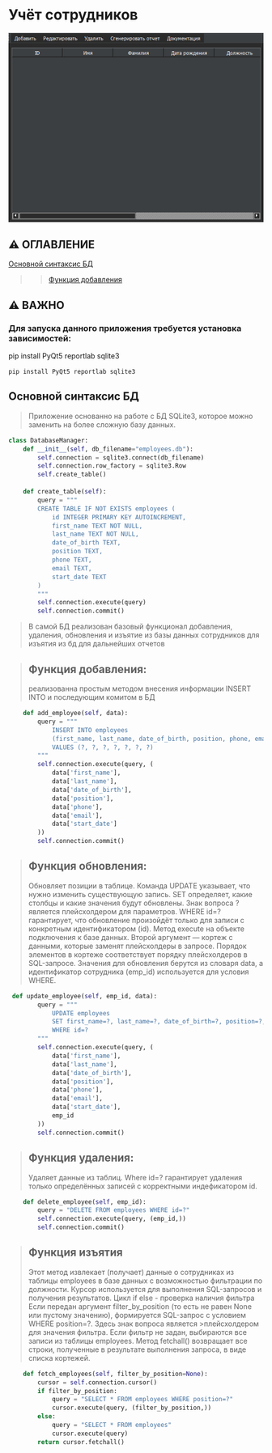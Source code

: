 # Учёт сотрудников
![img](https://github.com/RifitGG/employee-manager/blob/main/md%20files/interface.png)

 ## ⚠ **ОГЛАВЛЕНИЕ**
[Основной синтаксис БД](#Основной-синтаксис-БД)
>>[Функция добавления](#Функция-добавления) 
 ## ⚠ **ВАЖНО**
 ### Для запуска данного приложения требуется установка зависимостей:
pip install PyQt5 reportlab sqlite3
```console
pip install PyQt5 reportlab sqlite3
```

## Основной синтаксис БД
>Приложение основанно на работе с БД SQLite3, которое можно заменить на более сложную базу данных.
```python
class DatabaseManager:
    def __init__(self, db_filename="employees.db"):
        self.connection = sqlite3.connect(db_filename)
        self.connection.row_factory = sqlite3.Row
        self.create_table()

    def create_table(self):
        query = """
        CREATE TABLE IF NOT EXISTS employees (
            id INTEGER PRIMARY KEY AUTOINCREMENT,
            first_name TEXT NOT NULL,
            last_name TEXT NOT NULL,
            date_of_birth TEXT,
            position TEXT,
            phone TEXT,
            email TEXT,
            start_date TEXT
        )
        """
        self.connection.execute(query)
        self.connection.commit()
```
>В самой БД реализован базовый функционал добавления, удаления, обновления и изъятие из базы данных сотрудников для изъятия из бд для дальнейших отчетов 

>## Функция добавления:
>реализованна простым методом внесения информации INSERT INTO и последующим комитом в БД
```python
    def add_employee(self, data):
        query = """
            INSERT INTO employees
            (first_name, last_name, date_of_birth, position, phone, email, start_date)
            VALUES (?, ?, ?, ?, ?, ?, ?)
        """
        self.connection.execute(query, (
            data['first_name'],
            data['last_name'],
            data['date_of_birth'],
            data['position'],
            data['phone'],
            data['email'],
            data['start_date']
        ))
        self.connection.commit()
```
>## Функция обновления:
>Обновляет позиции в таблице. 
>Команда UPDATE указывает, что нужно изменить существующую запись.
>SET определяет, какие столбцы и какие значения будут обновлены. 
>Знак вопроса ? является плейсхолдером для параметров. 
>WHERE id=? гарантирует, что обновление произойдёт только для записи с конкретным идентификатором (id).
>Метод execute на объекте подключения к базе данных.
>Второй аргумент — кортеж с данными, которые заменят плейсхолдеры в запросе. 
>Порядок элементов в кортеже соответствует порядку плейсхолдеров в SQL-запросе.
>Значения для обновления берутся из словаря data, а идентификатор сотрудника (emp_id) используется для условия WHERE.
```python
 def update_employee(self, emp_id, data):
        query = """
            UPDATE employees
            SET first_name=?, last_name=?, date_of_birth=?, position=?, phone=?, email=?, start_date=?
            WHERE id=?
        """
        self.connection.execute(query, (
            data['first_name'],
            data['last_name'],
            data['date_of_birth'],
            data['position'],
            data['phone'],
            data['email'],
            data['start_date'],
            emp_id
        ))
        self.connection.commit()
```
>## Функция удаления:
>Удаляет данные из таблиц. 
>Where id=? гарантирует удаления только определённых записей с корректными индефикатором id.
```python
    def delete_employee(self, emp_id):
        query = "DELETE FROM employees WHERE id=?"
        self.connection.execute(query, (emp_id,))
        self.connection.commit()
```
>## Функция изъятия 
>Этот метод извлекает (получает) данные о сотрудниках из таблицы employees в базе данных с возможностью фильтрации по должности. 
>Курсор используется для выполнения SQL-запросов и получения результатов.
>Цикл if else - проверка наличия фильтра Если передан аргумент filter_by_position (то есть не равен None или пустому значению), формируется SQL-запрос с условием WHERE position=?. Здесь знак вопроса является >плейсхолдером для значения фильтра. Если фильтр не задан, выбираются все записи из таблицы employees.
>Метод fetchall() возвращает все строки, полученные в результате выполнения запроса, в виде списка кортежей.
```python
    def fetch_employees(self, filter_by_position=None):
        cursor = self.connection.cursor()
        if filter_by_position:
            query = "SELECT * FROM employees WHERE position=?"
            cursor.execute(query, (filter_by_position,))
        else:
            query = "SELECT * FROM employees"
            cursor.execute(query)
        return cursor.fetchall()
```

